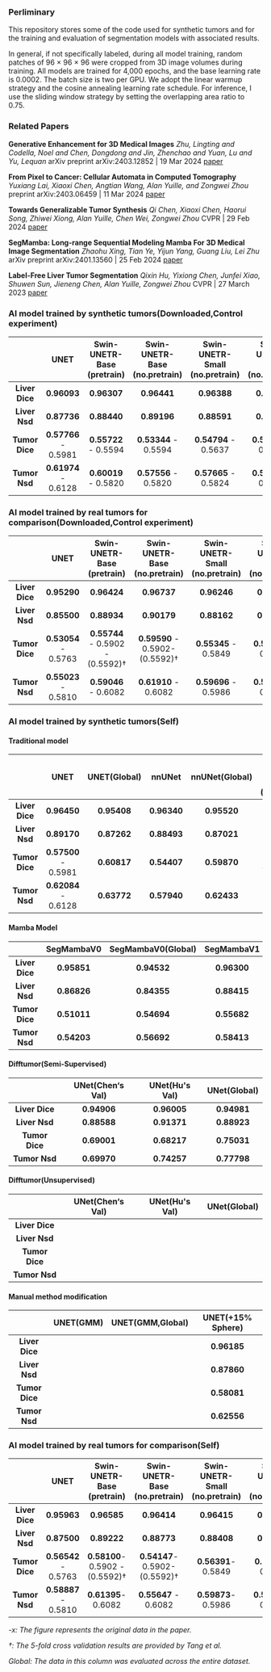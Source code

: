 ### Perliminary

This repository stores some of the code used for synthetic tumors and for the training and evaluation of segmentation models with associated results.

In general, if not specifically labeled, during all model training, random patches of 96 × 96 × 96 were cropped from 3D image volumes during training. All models are trained for 4,000 epochs, and the base learning rate is 0.0002. The batch size is two per GPU. We adopt the linear warmup strategy and the cosine annealing learning rate schedule. For inference, I use the sliding window strategy by setting the overlapping area ratio to 0.75.

### Related Papers

**Generative Enhancement for 3D Medical Images**  *Zhu, Lingting and Codella, Noel and Chen, Dongdong and Jin, Zhenchao and Yuan, Lu and Yu, Lequan* arXiv preprint arXiv:2403.12852 | 19 Mar 2024 [paper](https://arxiv.org/abs/2403.12852)

**From Pixel to Cancer: Cellular Automata in Computed Tomography** *Yuxiang Lai, Xiaoxi Chen, Angtian Wang, Alan Yuille, and Zongwei Zhou* preprint  arXiv:2403.06459 | 11 Mar 2024 [paper](https://arxiv.org/abs/2403.06459)

**Towards Generalizable Tumor Synthesis** *Qi Chen, Xiaoxi Chen, Haorui Song, Zhiwei Xiong, Alan Yuille, Chen Wei, Zongwei Zhou* CVPR | 29 Feb 2024 [paper](https://arxiv.org/pdf/2402.19470.pdf)

**SegMamba: Long-range Sequential Modeling Mamba For 3D Medical Image Segmentation** *Zhaohu Xing, Tian Ye, Yijun Yang, Guang Liu, Lei Zhu* arXiv preprint arXiv:2401.13560 | 25 Feb 2024 [paper](https://arxiv.org/abs/2401.13560)

**Label-Free Liver Tumor Segmentation** *Qixin Hu, Yixiong Chen, Junfei Xiao, Shuwen Sun, Jieneng Chen, Alan Yuille, Zongwei Zhou* CVPR | 27 March 2023 [paper](https://arxiv.org/abs/2303.14869) 

### AI model trained by synthetic tumors(Downloaded,Control experiment)

|                |         UNET         | Swin-UNETR-Base  (pretrain) | Swin-UNETR-Base (no.pretrain) | Swin-UNETR-Small (no.pretrain) | Swin-UNETR-Tiny (no.pretrain) |
| :------------: | :------------------: | :-------------------------: | :---------------------------: | :----------------------------: | :---------------------------: |
| **Liver Dice** |     **0.96093**      |         **0.96307**         |          **0.96441**          |          **0.96388**           |          **0.95996**          |
| **Liver Nsd**  |     **0.87736**      |         **0.88440**         |          **0.89196**          |          **0.88591**           |          **0.87198**          |
| **Tumor Dice** | **0.57766** - 0.5981 |    **0.55722** - 0.5594     |     **0.53344** - 0.5594      |      **0.54794** - 0.5637      |     **0.52479** - 0.5510      |
| **Tumor Nsd**  | **0.61974** - 0.6128 |    **0.60019** - 0.5820     |     **0.57556** - 0.5820      |      **0.57665** - 0.5824      |     **0.54078** - 0.5561      |

### AI model trained by real tumors for comparison(Downloaded,Control experiment)

|                |         UNET         |   Swin-UNETR-Base  (pretrain)    |  Swin-UNETR-Base (no.pretrain)  | Swin-UNETR-Small (no.pretrain) | Swin-UNETR-Tiny (no.pretrain) |
| :------------: | :------------------: | :------------------------------: | :-----------------------------: | :----------------------------: | :---------------------------: |
| **Liver Dice** |     **0.95290**      |           **0.96424**            |           **0.96737**           |          **0.96246**           |          **0.96115**          |
| **Liver Nsd**  |     **0.85500**      |           **0.88934**            |           **0.90179**           |          **0.88162**           |          **0.87801**          |
| **Tumor Dice** | **0.53054** - 0.5763 | **0.55744** - 0.5902 - (0.5592)† | **0.59590** - 0.5902- (0.5592)† |      **0.55345** - 0.5849      |     **0.54777** - 0.5592      |
| **Tumor Nsd**  | **0.55023** - 0.5810 |       **0.59046** - 0.6082       |      **0.61910** - 0.6082       |      **0.59696** - 0.5986      |     **0.56614** - 0.5655      |

### AI model trained by synthetic tumors(Self)

#### Traditional model

|                |         UNET         | UNET(Global) |   nnUNet    | nnUNet(Global) | Swin-UNETR-Base  (pretrain) | Swin-UNETR-Base (no.pretrain) | Swin-UNETR-Small (no.pretrain) | Swin-UNETR-Tiny (no.pretrain) |
| :------------: | :------------------: | :----------: | :---------: | :------------: | :-------------------------: | :---------------------------: | :----------------------------: | :---------------------------: |
| **Liver Dice** |     **0.96450**      | **0.95408**  | **0.96340** |  **0.95520**   |         **0.96476**         |          **0.96409**          |          **0.96401**           |          **0.96276**          |
| **Liver Nsd**  |     **0.89170**      | **0.87262**  | **0.88493** |  **0.87021**   |         **0.89265**         |          **0.88995**          |          **0.88962**           |          **0.88353**          |
| **Tumor Dice** | **0.57500** - 0.5981 | **0.60817**  | **0.54407** |  **0.59870**   |    **0.57025 - 0.5594**     |     **0.55158 - 0.5594**      |      **0.54079 - 0.5637**      |     **0.53372 - 0.5510**      |
| **Tumor Nsd**  | **0.62084** - 0.6128 | **0.63772**  | **0.57940** |  **0.62433**   |    **0.60829** - 0.5820     |      **0.60278** - 0.582      |      **0.58507** - 0.5824      |     **0.56287** - 0.5561      |

#### Mamba Model

|                | SegMambaV0  | SegMambaV0(Global) | SegMambaV1  | SegMambaV1(Global) |
| :------------: | :---------: | :----------------: | :---------: | :----------------: |
| **Liver Dice** | **0.95851** |    **0.94532**     | **0.96300** |    **0.95292**     |
| **Liver Nsd**  | **0.86826** |    **0.84355**     | **0.88415** |    **0.86724**     |
| **Tumor Dice** | **0.51011** |    **0.54694**     | **0.55682** |    **0.58262**     |
| **Tumor Nsd**  | **0.54203** |    **0.56692**     | **0.58413** |    **0.59475**     |

#### Difftumor(Semi-Supervised)

|                | UNet(Chen‘s Val) | UNet(Hu's Val) | UNet(Global) |
| :------------: | :--------------: | :------------: | :----------: |
| **Liver Dice** |   **0.94906**    |  **0.96005**   | **0.94981**  |
| **Liver Nsd**  |   **0.88588**    |  **0.91371**   | **0.88923**  |
| **Tumor Dice** |   **0.69001**    |  **0.68217**   | **0.75031**  |
| **Tumor Nsd**  |   **0.69970**    |  **0.74257**   | **0.77798**  |

#### Difftumor(Unsupervised)

|                | UNet(Chen‘s Val) | UNet(Hu's Val) | UNet(Global) |
| :------------: | :--------------: | :------------: | :----------: |
| **Liver Dice** |                  |                |              |
| **Liver Nsd**  |                  |                |              |
| **Tumor Dice** |                  |                |              |
| **Tumor Nsd**  |                  |                |              |

#### Manual method modification

|                | UNET(GMM) | UNET(GMM,Global) | UNET(+15% Sphere) |
| :------------: | :-------: | :--------------: | :---------------: |
| **Liver Dice** |           |                  |    **0.96185**    |
| **Liver Nsd**  |           |                  |    **0.87860**    |
| **Tumor Dice** |           |                  |    **0.58081**    |
| **Tumor Nsd**  |           |                  |    **0.62556**    |

### AI model trained by real tumors for comparison(Self)

|                |         UNET         |   Swin-UNETR-Base  (pretrain)   | Swin-UNETR-Base (no.pretrain)  | Swin-UNETR-Small (no.pretrain) | Swin-UNETR-Tiny (no.pretrain) |
| :------------: | :------------------: | :-----------------------------: | :----------------------------: | :----------------------------: | :---------------------------: |
| **Liver Dice** |     **0.95963**      |           **0.96585**           |          **0.96414**           |          **0.96415**           |          **0.96204**          |
| **Liver Nsd**  |     **0.87500**      |           **0.89222**           |          **0.88773**           |          **0.88408**           |          **0.87628**          |
| **Tumor Dice** | **0.56542** - 0.5763 | **0.58100**- 0.5902 - (0.5592)† | **0.54147**- 0.5902- (0.5592)† |      **0.56391**- 0.5849       |      **0.53814**- 0.5592      |
| **Tumor Nsd**  | **0.58887** - 0.5810 |       **0.61395**- 0.6082       |      **0.55647** - 0.6082      |      **0.59873**- 0.5986       |     **0.54783** - 0.5655      |

*-x: The figure represents the original data in the paper.*

*†: The 5-fold cross validation results are provided by Tang et al.* 

*Global: The data in this column was evaluated across the entire dataset.*
